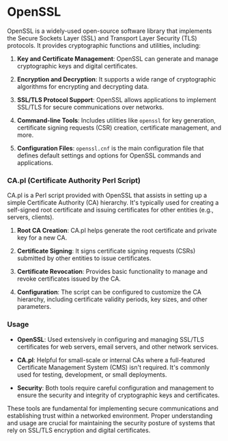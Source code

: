 # OpenSSL

OpenSSL is a widely-used open-source software library that implements the Secure Sockets Layer (SSL) and Transport Layer Security (TLS) protocols. It provides cryptographic functions and utilities, including:

1. **Key and Certificate Management**: OpenSSL can generate and manage cryptographic keys and digital certificates.

2. **Encryption and Decryption**: It supports a wide range of cryptographic algorithms for encrypting and decrypting data.

3. **SSL/TLS Protocol Support**: OpenSSL allows applications to implement SSL/TLS for secure communications over networks.

4. **Command-line Tools**: Includes utilities like `openssl` for key generation, certificate signing requests (CSR) creation, certificate management, and more.

5. **Configuration Files**: `openssl.cnf` is the main configuration file that defines default settings and options for OpenSSL commands and applications.

### CA.pl (Certificate Authority Perl Script)

CA.pl is a Perl script provided with OpenSSL that assists in setting up a simple Certificate Authority (CA) hierarchy. It's typically used for creating a self-signed root certificate and issuing certificates for other entities (e.g., servers, clients).

1. **Root CA Creation**: CA.pl helps generate the root certificate and private key for a new CA.

2. **Certificate Signing**: It signs certificate signing requests (CSRs) submitted by other entities to issue certificates.

3. **Certificate Revocation**: Provides basic functionality to manage and revoke certificates issued by the CA.

4. **Configuration**: The script can be configured to customize the CA hierarchy, including certificate validity periods, key sizes, and other parameters.

### Usage

- **OpenSSL**: Used extensively in configuring and managing SSL/TLS certificates for web servers, email servers, and other network services.
  
- **CA.pl**: Helpful for small-scale or internal CAs where a full-featured Certificate Management System (CMS) isn't required. It's commonly used for testing, development, or small deployments.

- **Security**: Both tools require careful configuration and management to ensure the security and integrity of cryptographic keys and certificates.

These tools are fundamental for implementing secure communications and establishing trust within a networked environment. Proper understanding and usage are crucial for maintaining the security posture of systems that rely on SSL/TLS encryption and digital certificates.
